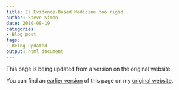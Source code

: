 ```yaml
---
title: Is Evidence-Based Medicine too rigid
author: Steve Simon
date: 2010-08-19
categories:
- Blog post
tags:
- Being updated
output: html_document
---
```


This page is being updated from a version on the original website.

<!---More--->

You can find an [earlier version](http://www.pmean.com/10/EbmTooRigid.html) of this page on my [original website](http://www.pmean.com/original_site.html).
